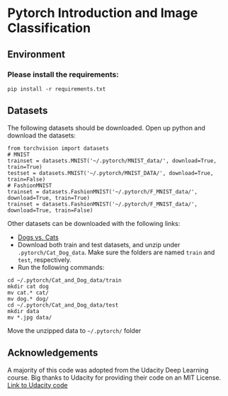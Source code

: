 # Pytorch Introduction and Image Classification

## Environment
### Please install the requirements:
```
pip install -r requirements.txt
```

## Datasets

The following datasets should be downloaded. Open up python and download the datasets:

```
from torchvision import datasets
# MNIST
trainset = datasets.MNIST('~/.pytorch/MNIST_data/', download=True, train=True)
testset = datasets.MNIST('~/.pytorch/MNIST_DATA/', download=True, train=False)
# FashionMNIST
trainset = datasets.FashionMNIST('~/.pytorch/F_MNIST_data/', download=True, train=True)
trainset = datasets.FashionMNIST('~/.pytorch/F_MNIST_data/', download=True, train=False)
```

Other datasets can be downloaded with the following links:
- [Dogs vs. Cats](https://www.kaggle.com/c/dogs-vs-cats/data)
- Download both train and test datasets, and unzip under `.pytorch/Cat_Dog_data`. Make sure the folders are named `train` and `test`, respectively.
- Run the following commands:
```
cd ~/.pytorch/Cat_and_Dog_data/train
mkdir cat dog
mv cat.* cat/
mv dog.* dog/
cd ~/.pytorch/Cat_and_Dog_data/test
mkdir data
mv *.jpg data/
```

Move the unzipped data to `~/.pytorch/` folder

## Acknowledgements
A majority of this code was adopted from the Udacity Deep Learning course. 
Big thanks to Udacity for providing their code on an MIT License.
[Link to Udacity code](https://github.com/udacity/deep-learning-v2-pytorch/)
